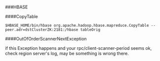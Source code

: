 ###HBASE

####CopyTable
```
$HBASE_HOME/bin/hbase org.apache.hadoop.hbase.mapreduce.CopyTable --peer.adr=dstClusterZK:2181:/hbase tableOrig
```

####OutOfOrderScannerNextException

if this Exception happens and your rpc/client-scanner-period seems ok, check region server's log, may be something is wrong there.